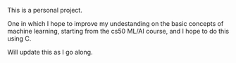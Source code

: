 
This is a personal project.

One in which I hope to improve my undestanding on the basic concepts of machine learning, starting from the cs50 ML/AI course, and I hope to do this using C.

Will update this as I go along.


